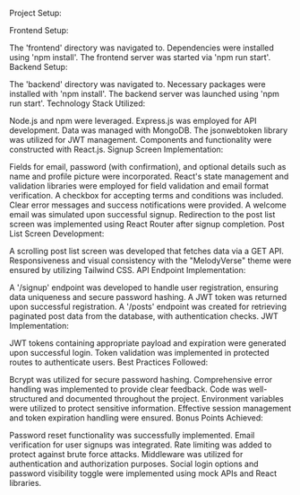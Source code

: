Project Setup:

Frontend Setup:

The 'frontend' directory was navigated to.
Dependencies were installed using 'npm install'.
The frontend server was started via 'npm run start'.
Backend Setup:

The 'backend' directory was navigated to.
Necessary packages were installed with 'npm install'.
The backend server was launched using 'npm run start'.
Technology Stack Utilized:

Node.js and npm were leveraged.
Express.js was employed for API development.
Data was managed with MongoDB.
The jsonwebtoken library was utilized for JWT management.
Components and functionality were constructed with React.js.
Signup Screen Implementation:

Fields for email, password (with confirmation), and optional details such as name and profile picture were incorporated.
React's state management and validation libraries were employed for field validation and email format verification.
A checkbox for accepting terms and conditions was included.
Clear error messages and success notifications were provided.
A welcome email was simulated upon successful signup.
Redirection to the post list screen was implemented using React Router after signup completion.
Post List Screen Development:

A scrolling post list screen was developed that fetches data via a GET API.
Responsiveness and visual consistency with the "MelodyVerse" theme were ensured by utilizing Tailwind CSS.
API Endpoint Implementation:

A '/signup' endpoint was developed to handle user registration, ensuring data uniqueness and secure password hashing. A JWT token was returned upon successful registration.
A '/posts' endpoint was created for retrieving paginated post data from the database, with authentication checks.
JWT Implementation:

JWT tokens containing appropriate payload and expiration were generated upon successful login.
Token validation was implemented in protected routes to authenticate users.
Best Practices Followed:

Bcrypt was utilized for secure password hashing.
Comprehensive error handling was implemented to provide clear feedback.
Code was well-structured and documented throughout the project.
Environment variables were utilized to protect sensitive information.
Effective session management and token expiration handling were ensured.
Bonus Points Achieved:

Password reset functionality was successfully implemented.
Email verification for user signups was integrated.
Rate limiting was added to protect against brute force attacks.
Middleware was utilized for authentication and authorization purposes.
Social login options and password visibility toggle were implemented using mock APIs and React libraries.